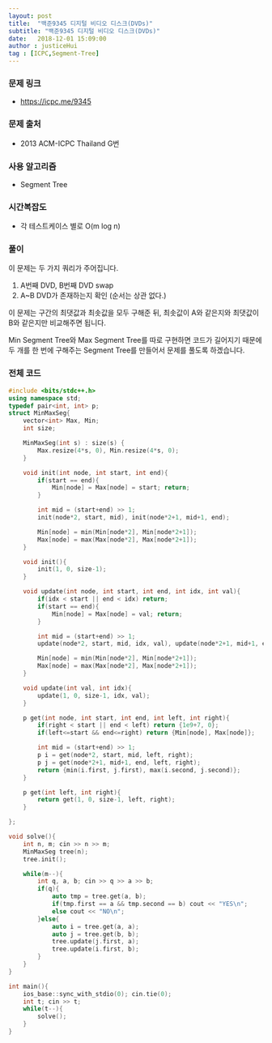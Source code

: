 ```yaml
---
layout: post
title:  "백준9345 디지털 비디오 디스크(DVDs)"
subtitle: "백준9345 디지털 비디오 디스크(DVDs)"
date:   2018-12-01 15:09:00
author : justiceHui
tag : [ICPC,Segment-Tree]
---
```


### 문제 링크
* https://icpc.me/9345

### 문제 출처
* 2013 ACM-ICPC Thailand G번

### 사용 알고리즘
* Segment Tree

### 시간복잡도
* 각 테스트케이스 별로 O(m log n)

### 풀이
이 문제는 두 가지 쿼리가 주어집니다.
1. A번째 DVD, B번째 DVD swap
2. A~B DVD가 존재하는지 확인 (순서는 상관 없다.)

이 문제는 구간의 최댓값과 최솟값을 모두 구해준 뒤, 최솟값이 A와 같은지와 최댓값이 B와 같은지만 비교해주면 됩니다.

Min Segment Tree와 Max Segment Tree를 따로 구현하면 코드가 길어지기 때문에 두 개를 한 번에 구해주는 Segment Tree를 만들어서 문제를 풀도록 하겠습니다.

### 전체 코드
```cpp
#include <bits/stdc++.h>
using namespace std;
typedef pair<int, int> p;
struct MinMaxSeg{
	vector<int> Max, Min;
	int size;

	MinMaxSeg(int s) : size(s) {
		Max.resize(4*s, 0), Min.resize(4*s, 0);
	}

	void init(int node, int start, int end){
		if(start == end){
			Min[node] = Max[node] = start; return;
		}

		int mid = (start+end) >> 1;
		init(node*2, start, mid), init(node*2+1, mid+1, end);

		Min[node] = min(Min[node*2], Min[node*2+1]);
		Max[node] = max(Max[node*2], Max[node*2+1]);
	}

	void init(){
		init(1, 0, size-1);
	}

	void update(int node, int start, int end, int idx, int val){
		if(idx < start || end < idx) return;
		if(start == end){
			Min[node] = Max[node] = val; return;
		}

		int mid = (start+end) >> 1;
		update(node*2, start, mid, idx, val), update(node*2+1, mid+1, end, idx, val);

		Min[node] = min(Min[node*2], Min[node*2+1]);
		Max[node] = max(Max[node*2], Max[node*2+1]);
	}

	void update(int val, int idx){
		update(1, 0, size-1, idx, val);
	}

	p get(int node, int start, int end, int left, int right){
		if(right < start || end < left) return {1e9+7, 0};
		if(left<=start && end<=right) return {Min[node], Max[node]};

		int mid = (start+end) >> 1;
		p i = get(node*2, start, mid, left, right);
		p j = get(node*2+1, mid+1, end, left, right);
		return {min(i.first, j.first), max(i.second, j.second)};
	}

	p get(int left, int right){
		return get(1, 0, size-1, left, right);
	}

};

void solve(){
    int n, m; cin >> n >> m;
    MinMaxSeg tree(n);
    tree.init();

    while(m--){
        int q, a, b; cin >> q >> a >> b;
        if(q){
            auto tmp = tree.get(a, b);
            if(tmp.first == a && tmp.second == b) cout << "YES\n";
            else cout << "NO\n";
        }else{
            auto i = tree.get(a, a);
            auto j = tree.get(b, b);
            tree.update(j.first, a);
            tree.update(i.first, b);
        }
    }
}

int main(){
	ios_base::sync_with_stdio(0); cin.tie(0);
	int t; cin >> t;
	while(t--){
		solve();
	}
}
```
